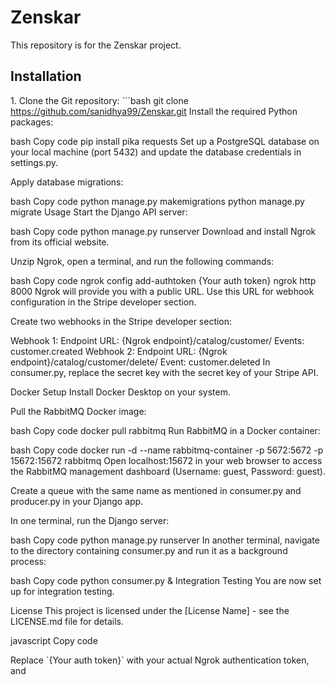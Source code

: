 # Zenskar

This repository is for the Zenskar project.

## Installation

1\. Clone the Git repository: \`\`\`bash 
git clone https://github.com/sanidhya99/Zenskar.git Install the required Python
packages:

bash Copy code pip install pika requests Set up a PostgreSQL database on
your local machine (port 5432) and update the database credentials in
settings.py.

Apply database migrations:

bash Copy code python manage.py makemigrations python manage.py migrate
Usage Start the Django API server:

bash Copy code python manage.py runserver Download and install Ngrok
from its official website.

Unzip Ngrok, open a terminal, and run the following commands:

bash Copy code ngrok config add-authtoken {Your auth token} ngrok http
8000 Ngrok will provide you with a public URL. Use this URL for webhook
configuration in the Stripe developer section.

Create two webhooks in the Stripe developer section:

Webhook 1: Endpoint URL: {Ngrok endpoint}/catalog/customer/ Events:
customer.created Webhook 2: Endpoint URL: {Ngrok
endpoint}/catalog/customer/delete/ Event: customer.deleted In
consumer.py, replace the secret key with the secret key of your Stripe
API.

Docker Setup Install Docker Desktop on your system.

Pull the RabbitMQ Docker image:

bash Copy code docker pull rabbitmq Run RabbitMQ in a Docker container:

bash Copy code docker run -d \--name rabbitmq-container -p 5672:5672 -p
15672:15672 rabbitmq Open localhost:15672 in your web browser to access
the RabbitMQ management dashboard (Username: guest, Password: guest).

Create a queue with the same name as mentioned in consumer.py and
producer.py in your Django app.

In one terminal, run the Django server:

bash Copy code python manage.py runserver In another terminal, navigate
to the directory containing consumer.py and run it as a background
process:

bash Copy code python consumer.py & Integration Testing You are now set
up for integration testing.

License This project is licensed under the \[License Name\] - see the
LICENSE.md file for details.

javascript Copy code

Replace \`{Your auth token}\` with your actual Ngrok authentication
token, and

